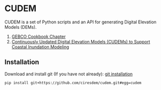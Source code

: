 # CUDEM

CUDEM is a set of Python scripts and an API for generating Digital Elevation Models (DEMs).

1. [GEBCO Cookbook Chapter](./docs/GEBCO_cookbook.md)
2. [Continuously Updated Digital Elevation Models (CUDEMs) to Support Coastal Inundation Modeling](https://www.mdpi.com/2072-4292/15/6/1702)

## Installation

Download and install git (If you have not already): [git installation](https://git-scm.com/book/en/v2/Getting-Started-Installing-Git)

`pip install git+https://github.com/ciresdem/cudem.git#egg=cudem `